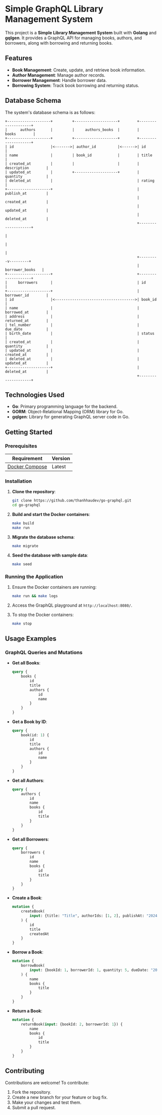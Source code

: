 # Simple GraphQL Library Management System

This project is a **Simple Library Management System** built with **Golang** and **gqlgen**. It provides a GraphQL API for managing books, authors, and borrowers, along with borrowing and returning books.

## Features

- **Book Management**: Create, update, and retrieve book information.
- **Author Management**: Manage author records.
- **Borrower Management**: Handle borrower data.
- **Borrowing System**: Track book borrowing and returning status.

## Database Schema

The system's database schema is as follows:

```plaintext
+--------------------+         +--------------------+        +--------------------+
|      authors       |         |     authors_books  |        |       books        |
+--------------------+         +--------------------+        +--------------------+
| id                 |<------->| author_id          |<------>| id                 |
| name               |         | book_id            |        | title              |
| created_at         |         |                    |        | description        |
| updated_at         |         +--------------------+        | quantity           |
| deleted_at         |                                       | rating             |
+--------------------+                                       | publish_at         |
                                                             | created_at         |
                                                             | updated_at         |
                                                             | deleted_at         |
                                                             +--------------------+
                                                                       |
                                                                       |
                                                                       |
                                                             +---------v---------+
                                                             |   borrower_books   |
+--------------------+                                       +--------------------+
|     borrowers      |                                       | id                 |
+--------------------+                                       | borrower_id        |
| id                 |<------------------------------------->| book_id            |
| name               |                                       | borrowed_at        |
| address            |                                       | returned_at        |
| tel_number         |                                       | due_date           |
| birth_date         |                                       | status             |
| created_at         |                                       | quantity           |
| updated_at         |                                       | created_at         |
| deleted_at         |                                       | updated_at         |
+--------------------+                                       | deleted_at         |
                                                             +--------------------+
```

## Technologies Used

- **Go**: Primary programming language for the backend.
- **GORM**: Object-Relational Mapping (ORM) library for Go.
- **gqlgen**: Library for generating GraphQL server code in Go.

## Getting Started

### Prerequisites

| Requirement                                                | Version       |
|------------------------------------------------------------|---------------|
| [Docker Compose](https://docs.docker.com/compose/install/) | Latest        |

### Installation

1. **Clone the repository**:
    ```sh
    git clone https://github.com/thanhhaudev/go-graphql.git
    cd go-graphql
    ```

2. **Build and start the Docker containers**:
    ```sh
    make build
    make run
    ```

3. **Migrate the database schema**:
    ```sh
    make migrate
    ```

4. **Seed the database with sample data**:
    ```sh
    make seed
    ```

### Running the Application

1. Ensure the Docker containers are running:
    ```sh
    make run && make logs
    ```

2. Access the GraphQL playground at `http://localhost:8080/`.

3. To stop the Docker containers:
    ```sh
    make stop
    ```

## Usage Examples

### GraphQL Queries and Mutations
- **Get all Books**:
    ```graphql
    query {
        books {
            id
            title
            authors {
                id
                name
            }
        }
    }
    ```

- **Get a Book by ID**:
    ```graphql
    query {
        book(id: 1) {
            id
            title
            authors {
                id
                name
            }
        }
    }
    ```

- **Get all Authors**:
    ```graphql
    query {
        authors {
            id
            name
            books {
                id
                title
            }
        }
    }
    ```

- **Get all Borrowers**:
    ```graphql
    query {
        borrowers {
            id
            name
            books {
                id
                title
            }
        }
    }
    ```

- **Create a Book**:
    ```graphql
    mutation {
        createBook(
            input: {title: "Title", authorIds: [1, 2], publishAt: "2024-09-30T07:00:00.000Z", quantity: 100, rating: 4.2}
        ) {
            id
            title
            createdAt
        }
    }
    ```

- **Borrow a Book**:
    ```graphql
    mutation {
        borrowBook(
            input: {bookId: 1, borrowerId: 1, quantity: 5, dueDate: "2024-09-30T07:00:00.000Z"}
        ) {
            name
            books {
                title
            }
        }
    }
    ```

- **Return a Book**:
    ```graphql
    mutation {
        returnBook(input: {bookId: 2, borrowerId: 1}) {
            name
            books {
                id
                title
            }
        }
    }
    ```

## Contributing

Contributions are welcome! To contribute:
1. Fork the repository.
2. Create a new branch for your feature or bug fix.
3. Make your changes and test them.
4. Submit a pull request.
